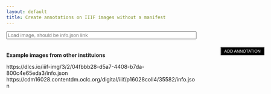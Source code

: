 ```yaml
---
layout: default
title: Create annotations on IIIF images without a manifest
---
```

<form id="enteriiifitem" style="padding-bottom: 20px">
<input style="width:100%" type="text" name="iiifurl" id="iiifurl" placeholder="Load image, should be info.json link">
</form>
<p><b>Example images from other instituions</b></p>
<a onclick="localStorage.setItem('osviewer', 'https://dlcs.io/iiif-img/3/2/04fbbb28-d5a7-4408-b7da-800c4e65eda3/info.json'); location.reload()">https://dlcs.io/iiif-img/3/2/04fbbb28-d5a7-4408-b7da-800c4e65eda3/info.json</a><br>
<a onclick="localStorage.setItem('osviewer', 'https://cdm16028.contentdm.oclc.org/digital/iiif/p16028coll4/35582/info.json'); location.reload()">https://cdm16028.contentdm.oclc.org/digital/iiif/p16028coll4/35582/info.json</a><br>

<script src="https://annotorious.github.io/js/openseadragon/openseadragon.min.js"></script>
<script src="https://annotorious.github.io/latest/annotorious.min.js"></script>
<script src="https://annotorious.github.io/js/highlight.js"></script>
<script type="text/javascript" src="https://annotorious.github.io/latest/anno-fancybox.min.js"></script>
<link rel="stylesheet" type="text/css" href="https://annotorious.github.io/css/style.css">
<link rel="stylesheet" type="text/css" href="https://annotorious.github.io/latest/themes/dark/annotorious-dark.css">
<div id="openseadragon" class="viewer"></div>
<button id="map-annotate-button" onclick="anno.activateSelector();" href="#">
  ADD ANNOTATION
</button>

<script>
document.getElementById("enteriiifitem").onsubmit= function() {
  localStorage.setItem('osviewer', document.getElementById("iiifurl").value);
  location.reload();
  return false;
}
document.getElementById("openseadragon").addEventListener("load", getUrl());
function heighwidth (tilesource) {
$.ajax({
    type : "get",
    url : tilesource,
    success : function(data) {
        var height = data['height'];
        var width = data['width'];
        loadanno(tilesource, height, width)
    }
 });
}

function getUrl() {
  var tilesource = localStorage['osviewer'] ? localStorage['osviewer'] : 'https://repository.duke.edu/iipsrv/iipsrv.fcgi?IIIF=/srv/perkins/repo_deriv/multires_image/40/58/a6/28/4058a628-c593-463e-9736-8a821e178fee/info.json';
  heighwidth(tilesource)

}

function loadanno(tilesource, height, width) {
var baseurl = tilesource.split("/info.json")[0]
var aspect_ratio = width/height;
var tilesources = {
  type: 'legacy-image-pyramid',
  levels: [{
    url: `${baseurl}/full/full/0/default.jpg`,
    height: height,
    width: width
  }]

}
var viewer = OpenSeadragon({
  id: "openseadragon",
  prefixUrl: "https://annotorious.github.io/js/openseadragon/images/",
  showNavigator: false,
  tileSources: tilesources
});
anno.makeAnnotatable(viewer);
var matching = {}
anno.showAnnotations(viewer)
viewer.addHandler('open', function(){
  var all_annos = []
{% for annotation in site.annotations %}
  var annotation = JSON.parse({{annotation.content | jsonify}})
  if (annotation['@context'].indexOf('w3') > -1 && annotation.target && tilesource.indexOf(annotation.target.id.split("#xywh=")[0]) > -1){
    all_annos.push(annotation)
    var xywh = annotation.target.id.split("#xywh=").slice(-1)[0].split(",");
    var cords = viewer.viewport.imageToViewportRectangle(xywh[0], xywh[1], xywh[2], xywh[3]);
    var id = `${cords['x'].toFixed(2)}${cords['y'].toFixed(2)}${cords['width'].toFixed(2)}${cords['height'].toFixed(2)}`
    matching[id] = "{{annotation.slug}}"
    var loadanno = {}
    loadanno['src'] = 'dzi://openseadragon/something'
    loadanno['text'] = annotation['body']['value'];
    loadanno['shapes'] = [{"type": "rect", "geometry": cords}]
    anno.addAnnotation(loadanno)

  }
{% endfor %}
  localStorage.setItem(tilesource, JSON.stringify(all_annos))
});

anno.addHandler('onAnnotationCreated', function(annotation) {
    var annotation_text = buildAnno(annotation, tilesource)
    var id = `${annotation['shapes'][0]['geometry']['x'].toFixed(2)}${annotation['shapes'][0]['geometry']['y'].toFixed(2)}${annotation['shapes'][0]['geometry']['width'].toFixed(2)}${annotation['shapes'][0]['geometry']['height'].toFixed(2)}`;
  if (localStorage[tilesource]) {
    var existing = JSON.parse(localStorage[tilesource])
    annotation_text = _.uniq(existing.concat(annotation_text))
  }
  matching[id] = baseurl.split("/").slice(-1)[0] + '-' + annotation_text.length;
localStorage.setItem(tilesource, JSON.stringify(annotation_text))
create_items('{{site.api_server}}', '{{site.url}}{{site.baseurl}}')
});

anno.addHandler('onAnnotationUpdated', function(annotation) {
    var annotation_text = buildAnno(annotation, tilesource)
    var existing = JSON.parse(localStorage[tilesource])
    var id = `${annotation['shapes'][0]['geometry']['x'].toFixed(2)}${annotation['shapes'][0]['geometry']['y'].toFixed(2)}${annotation['shapes'][0]['geometry']['width'].toFixed(2)}${annotation['shapes'][0]['geometry']['height'].toFixed(2)}`;
    var position = parseInt(matching[id].split("-").slice(-1)[0]) - 1;
    existing[position] = annotation_text[0];
    localStorage.setItem(tilesource, JSON.stringify(existing))
    create_items('{{site.api_server}}', '{{site.url}}{{site.baseurl}}')
});

anno.addHandler('onAnnotationRemoved', function(annotation) {
  var annotation_text = buildAnno(annotation, tilesource)
  var existing = JSON.parse(localStorage[tilesource])
  var id = `${annotation['shapes'][0]['geometry']['x'].toFixed(2)}${annotation['shapes'][0]['geometry']['y'].toFixed(2)}${annotation['shapes'][0]['geometry']['width'].toFixed(2)}${annotation['shapes'][0]['geometry']['height'].toFixed(2)}`;
  var position = parseInt(matching[id].split("-").slice(-1)[0]) - 1;
  existing.splice(position, 1)
  delete_items(`${baseurl.split("/").slice(-1)[0]}-${position+1}`, '{{site.api_server}}')
  anno.removeAnnotation(annotation)
  if (existing.length == 0){
    localStorage.removeItem(tilesource)
    console.log('testing')
    console.log(localStorage)
  } else {
    localStorage.setItem(tilesource, JSON.stringify(existing))
  }
  create_items('{{site.api_server}}', '{{site.url}}{{site.baseurl}}')
});

function getexisting(matching, id){

}
function buildAnno(annotation, tilesource){
  var boundingrect = annotorious['geometry'].getBoundingRect(annotation.shapes[0]).geometry
  var rect =  new OpenSeadragon.Rect(boundingrect['x'], boundingrect['y'], boundingrect['width'], boundingrect['height'])
  var imageitems = viewer.viewport.viewportToImageRectangle(rect)
  var targetid = baseurl + `#xywh=${parseInt(imageitems['x'])},${parseInt(imageitems['y'])},${parseInt(imageitems['width'])},${parseInt(imageitems['height'])}`
  var annotation = [{
"type": "Annotation",
"@context": "http://www.w3.org/ns/anno.jsonld",
"body": {
  "value": `${annotation.text}`,
  "type": "TextualBody",
  "format": "text/html"
},
"target": {
  "id": `${targetid}`,
  "type": "Canvas"
}
}]
return annotation
}
}
</script>
<style>
      #openseadragon {
        height: 55em; 
        width: 97%;
        position: absolute;
      }
      #map-annotate-button {
        position:absolute;
        top:15em;
        float: right;
        right: calc(5%);
        margin-top: 15px;
        background-color:#000;
        color:#fff;
        padding:3px 8px;
        z-index:10000;
        font-size:11px;
        text-decoration:none;
      }
</style>

